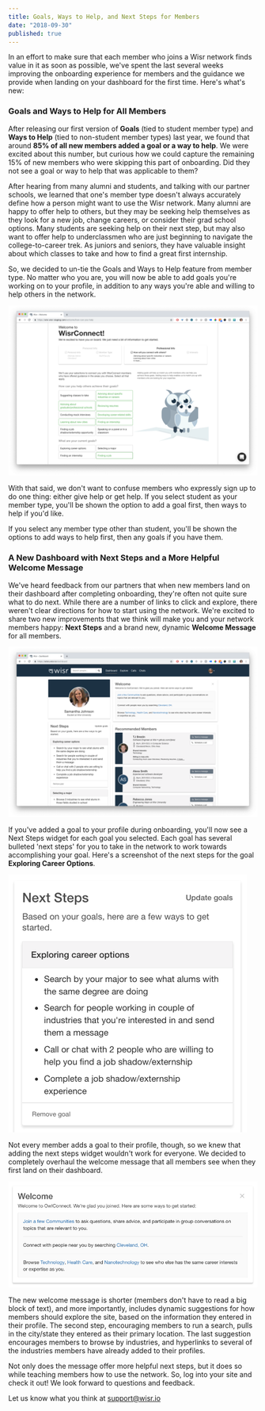 ```yaml
---
title: Goals, Ways to Help, and Next Steps for Members
date: "2018-09-30"
published: true
---
```


In an effort to make sure that each member who joins a Wisr network finds value in it as soon as possible, we've spent the last several weeks improving the onboarding experience for members and the guidance we provide when landing on your dashboard for the first time. Here's what's new:

### Goals and Ways to Help for All Members

After releasing our first version of **Goals** (tied to student member type) and **Ways to Help** (tied to non-student member types) last year, we found that around **85% of all new members added a goal or a way to help**. We were excited about this number, but curious how we could capture the remaining 15% of new members who were skipping this part of onboarding. Did they not see a goal or way to help that was applicable to them?

After hearing from many alumni and students, and talking with our partner schools, we learned that one's member type doesn't always accurately define how a person might want to use the Wisr network. Many alumni are happy to offer help to others, but they may be seeking help themselves as they look for a new job, change careers, or consider their grad school options. Many students are seeking help on their next step, but may also want to offer help to underclassmen who are just beginning to navigate the college-to-career trek. As juniors and seniors, they have valuable insight about which classes to take and how to find a great first internship.

So, we decided to un-tie the Goals and Ways to Help feature from member type. No matter who you are, you will now be able to add goals you're working on to your profile, in addition to any ways you're able and willing to help others in the network.

![Image of ways to help and goals onboarding screen](./goals-help-onboarding.png)

With that said, we don't want to confuse members who expressly sign up to do one thing: either give help or get help. If you select student as your member type, you'll be shown the option to add a goal first, then ways to help if you'd like. 

If you select any member type other than student, you'll be shown the options to add ways to help first, then any goals if you have them.

### A New Dashboard with Next Steps and a More Helpful Welcome Message

We've heard feedback from our partners that when new members land on their dashboard after completing onboarding, they're often not quite sure what to do next. While there are a number of links to click and explore, there weren't clear directions for how to start using the network. We're excited to share two new improvements that we think will make you and your network members happy: **Next Steps** and a brand new, dynamic **Welcome Message** for all members.

![Image of the new dashboard with the next steps widget and a new dynamic welcome message](./new-dashboard.png)

If you've added a goal to your profile during onboarding, you'll now see a Next Steps widget for each goal you selected. Each goal has several bulleted 'next steps' for you to take in the network to work towards accomplishing your goal. Here's a screenshot of the next steps for the goal **Exploring Career Options**.

![Image of the suggested next steps to take in the Wisr site if you selected the goal Exploring Career Options](./next-steps-example.png)

Not every member adds a goal to their profile, though, so we knew that adding the next steps widget wouldn't work for everyone. We decided to completely overhaul the welcome message that all members see when they first land on their dashboard.

![Image of the new welcome message with next steps to explore the network on the dashboard](./new-welcome-message.png)

The new welcome message is shorter (members don't have to read a big block of text), and more importantly, includes dynamic suggestions for how members should explore the site, based on the information they entered in their profile. The second step, encouraging members to run a search, pulls in the city/state they entered as their primary location. The last suggestion encourages members to browse by industries, and hyperlinks to several of the industries members have already added to their profiles. 

Not only does the message offer more helpful next steps, but it does so while teaching members how to use the network. So, log into your site and check it out! We look forward to questions and feedback.

Let us know what you think at <a href="support@wisr.io">support@wisr.io</a>


